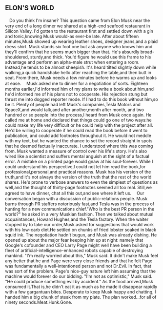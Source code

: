 ELON'S WORLD
---

　Do you think I'm insane? This question came from Elon Musk near the very end
of a long dinner we shared at a high-end seafood restaurant
in Silicon Valley. I'd gotten to the restaurant first and settled
down with a gin and tonic,knowing Musk would-as ever-be
late. After about fifteen minutes,Musk showed up wearing leather
shoes, designer jeans,and a plaid dress shirt. Musk stands six foot
one but ask anyone who knows him and they'll confirm that he
seems much bigger than that. He's absurdly broad-shouldered,
sturdy,and thick. You'd figure he would use this frame to his
advantage and perform an alpha-male strut when entering a
room. Instead,he tends to be almost sheepish. It's heard tilted
slightly down while walking,a quick handshake hello after reaching
the table,and then butt in seat. From there, Musk needs a few
minutes before he warms up and looks at ease.
　Musk asked me to dinner for a negotiation of sorts.
Eighteen months earlier,I'd informed him of my plans to write a book
about him,and he'd informed me of his plans not to cooperate.
His rejection stung but thrust me into dogged reporter mode. If I
had to do this book without him,so be it. Plenty of people had left
Musk's companies,Tesla Motors and SpaceX,and would talk,and
after another,month after month, and two hundred or so people
into the process,I heard from Musk once again. He called me at
home and declared that things could go one of two ways:he could
make my life very difficult or he could help with the project after
all. He'd be willing to cooperate if he could read the book before
it went to publication, and could add footnotes throughout it. He
would not meddle with my text, but he wanted the chance to set
the record straight in spots that he deemed factually inaccurate.
I understood where this was coming from. Musk wanted a measure
of control over his life's story. He's also wired like a scientist
and suffers mental anguish at the sight of a factual error. A mistake
on a printed page would gnaw at his soul-forever. While I could
understand his perspective,I could not let him read the book,for
professional,personal,and practical reasons. Musk has his version
of the truth,and it's not always the version of the truth that
the rest of the world shares. He's prone to verbose answers to
even the simplest of questions as well,and the thought of thirty-page
footnotes seemed all too real. Still,we agreed to have dinner,
chat all this out,and see where it left us.
　Our conversation began with a discussion of public-relations
people. Musk burns through PR staffers notoriously fast,and
Tesla was in the process of hunting for a new communications
chief."Who is the best PR person in the world?" he asked in
a very Muskian fashion. Then we talked about mutual acquaintances,
Howard Hughes,and the Tesla factory. When the waiter
stopped by to take our order,Musk asked for suggestions that
would work with his low-carb diet.He settled on chunks of fried
lobster soaked in black squid ink. The negotiation hadn't bugun,
and Musk was already dishing. He opened up about the major
fear keeping him up at night: namely that Google's cofounder and
CEO Larry Page might well have been building a fleet of
artificial-intelligence-enhanced robots capable of destroying mankind.
"I'm really worried about this," Musk said. It didn't make Musk
feel any better that he and Page were very close friends and that
he felt Page was fundamentally a well-intentioned person and not
Dr.Evil. In fact, that was sort of the problem. Page's nice-guy
nature left him assuming that the machine would forever do our
bidding. "I'm not as optimistic," Musk said. "He could produce
something evil by accident." As the food arrived,Musk consumed
it.That is,he didn't eat it as much as he made it disappear rapidly
with a few gargantuan bites. Desperate to keep Musk happy and
chatting, I handed him a big chunk of steak from my plate. The
plan worked...for all of ninety seconds.Meat.Hunk.Gone.


